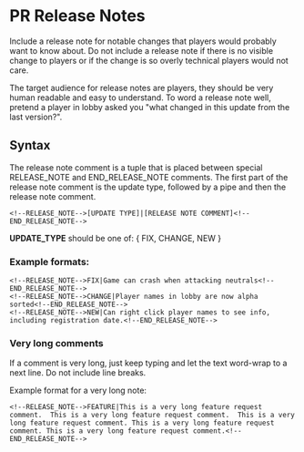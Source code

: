 # PR Release Notes

Include a release note for notable changes that players would probably want to know about.  Do not include a release note if there is no visible change to players or if the change is so overly technical players would not care.

The target audience for release notes are players, they should be very human readable and easy to understand. To word a release note well, pretend a player in lobby asked you "what changed in this update from the last version?".

## Syntax

The release note comment is a tuple that is placed between special RELEASE_NOTE and END_RELEASE_NOTE comments. The first part of the release note comment is the update type, followed by a pipe and then the release note comment.

```
<!--RELEASE_NOTE-->[UPDATE TYPE]|[RELEASE NOTE COMMENT]<!--END_RELEASE_NOTE-->
```

**UPDATE_TYPE** should be one of:  { FIX, CHANGE, NEW }

### Example formats:

```
<!--RELEASE_NOTE-->FIX|Game can crash when attacking neutrals<!--END_RELEASE_NOTE-->
<!--RELEASE_NOTE-->CHANGE|Player names in lobby are now alpha sorted<!--END_RELEASE_NOTE-->
<!--RELEASE_NOTE-->NEW|Can right click player names to see info, including registration date.<!--END_RELEASE_NOTE-->
```

### Very long comments

If a comment is very long, just keep typing and let the text word-wrap to a next line. Do not include line breaks.

Example format for a very long note:

```
<!--RELEASE_NOTE-->FEATURE|This is a very long feature request comment.  This is a very long feature request comment.  This is a very long feature request comment. This is a very long feature request comment. This is a very long feature request comment.<!--END_RELEASE_NOTE-->
```

